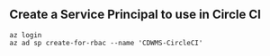 ## Create a Service Principal to use in Circle CI


`az login`  
`az ad sp create-for-rbac --name 'CDWMS-CircleCI'`